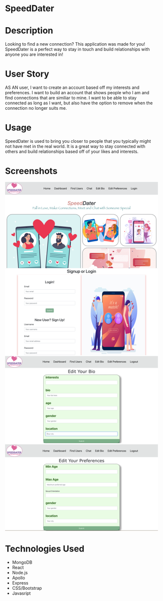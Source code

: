 # SpeedDater

# Description
Looking to find a new connection? This application was made for you! SpeedDater is a perfect way to stay in touch and build relationships with anyone you are interested in!

# User Story
AS AN user, I want to create an account based off my interests and preferences.  I want to build an account that shows people who I am and find connections that are similiar to mine.  I want to be able to stay connected as long as I want, but also have the option to remove when the connection no longer suits me.

# Usage
SpeedDater is used to bring you closer to people that you typically might not have met in the real world.  It is a great way to stay connected with others and build relationships based off of your likes and interests.

# Screenshots
![](/client/src/image/landing.png)
![](/client/src/image/login.png)
![](/client/src/image/bio.png)
![](/client/src/image/preferences.png)


# Technologies Used
* MongoDB
* React
* Node.js
* Apollo
* Express
* CSS/Bootstrap
* Javasript


